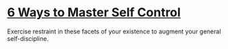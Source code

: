 
# [ 6 Ways to Master Self Control](https://www.mindhaste.com/t/discipline/-6-ways-to-master-self-control-47)

Exercise restraint in these facets of your existence to augment your general self-discipline.
    